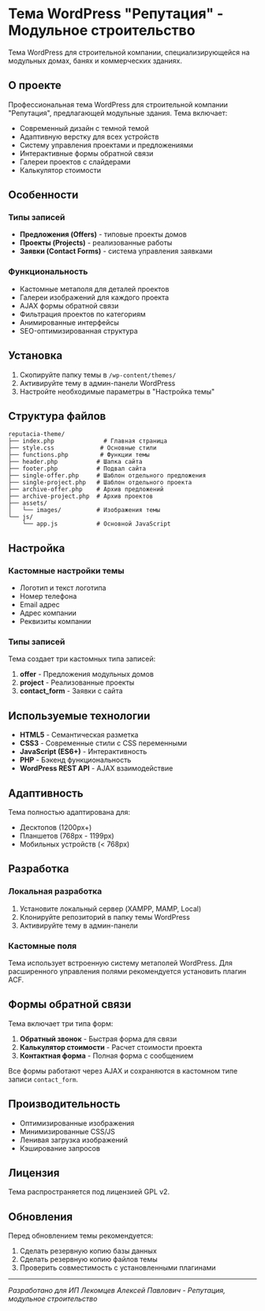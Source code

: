 # Тема WordPress "Репутация" - Модульное строительство

Тема WordPress для строительной компании, специализирующейся на модульных домах, банях и коммерческих зданиях.

## О проекте

Профессиональная тема WordPress для строительной компании "Репутация", предлагающей модульные здания. Тема включает:

- Современный дизайн с темной темой
- Адаптивную верстку для всех устройств
- Систему управления проектами и предложениями
- Интерактивные формы обратной связи
- Галереи проектов с слайдерами
- Калькулятор стоимости

## Особенности

### Типы записей
- **Предложения (Offers)** - типовые проекты домов
- **Проекты (Projects)** - реализованные работы
- **Заявки (Contact Forms)** - система управления заявками

### Функциональность
- Кастомные метаполя для деталей проектов
- Галереи изображений для каждого проекта
- AJAX формы обратной связи
- Фильтрация проектов по категориям
- Анимированные интерфейсы
- SEO-оптимизированная структура

## Установка

1. Скопируйте папку темы в `/wp-content/themes/`
2. Активируйте тему в админ-панели WordPress
3. Настройте необходимые параметры в "Настройка темы"

## Структура файлов

```
reputacia-theme/
├── index.php              # Главная страница
├── style.css             # Основные стили
├── functions.php         # Функции темы
├── header.php           # Шапка сайта
├── footer.php           # Подвал сайта
├── single-offer.php     # Шаблон отдельного предложения
├── single-project.php   # Шаблон отдельного проекта
├── archive-offer.php    # Архив предложений
├── archive-project.php  # Архив проектов
├── assets/
│   └── images/          # Изображения темы
└── js/
    └── app.js           # Основной JavaScript
```

## Настройка

### Кастомные настройки темы
- Логотип и текст логотипа
- Номер телефона
- Email адрес
- Адрес компании
- Реквизиты компании

### Типы записей
Тема создает три кастомных типа записей:
1. **offer** - Предложения модульных домов
2. **project** - Реализованные проекты
3. **contact_form** - Заявки с сайта

## Используемые технологии

- **HTML5** - Семантическая разметка
- **CSS3** - Современные стили с CSS переменными
- **JavaScript (ES6+)** - Интерактивность
- **PHP** - Бэкенд функциональность
- **WordPress REST API** - AJAX взаимодействие

## Адаптивность

Тема полностью адаптирована для:
- Десктопов (1200px+)
- Планшетов (768px - 1199px)
- Мобильных устройств (< 768px)

## Разработка

### Локальная разработка
1. Установите локальный сервер (XAMPP, MAMP, Local)
2. Клонируйте репозиторий в папку темы WordPress
3. Активируйте тему в админ-панели

### Кастомные поля
Тема использует встроенную систему метаполей WordPress. Для расширенного управления полями рекомендуется установить плагин ACF.

## Формы обратной связи

Тема включает три типа форм:
1. **Обратный звонок** - Быстрая форма для связи
2. **Калькулятор стоимости** - Расчет стоимости проекта
3. **Контактная форма** - Полная форма с сообщением

Все формы работают через AJAX и сохраняются в кастомном типе записи `contact_form`.

## Производительность

- Оптимизированные изображения
- Минимизированные CSS/JS
- Ленивая загрузка изображений
- Кэширование запросов

## Лицензия

Тема распространяется под лицензией GPL v2.

## Обновления

Перед обновлением темы рекомендуется:
1. Сделать резервную копию базы данных
2. Сделать резервную копию файлов темы
3. Проверить совместимость с установленными плагинами

---

*Разработано для ИП Лекомцев Алексей Павлович - Репутация, модульное строительство*
